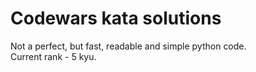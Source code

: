 # Codewars kata solutions

Not a perfect, but fast, readable and simple python code.  
Current rank - 5 kyu.  
